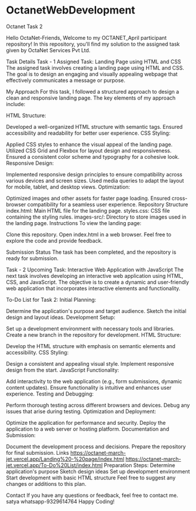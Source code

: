 # OctanetWebDevelopment
Octanet Task 2

Hello OctaNet-Friends,
Welcome to my OCTANET_April participant repository! In this repository, you'll find my solution to the assigned task given by OctaNet Services Pvt Ltd.

Task Details
Task - 1
Assigned Task: Landing Page using HTML and CSS
The assigned task involves creating a landing page using HTML and CSS. The goal is to design an engaging and visually appealing webpage that effectively communicates a message or purpose.

My Approach
For this task, I followed a structured approach to design a clean and responsive landing page. The key elements of my approach include:

HTML Structure:

Developed a well-organized HTML structure with semantic tags.
Ensured accessibility and readability for better user experience.
CSS Styling:

Applied CSS styles to enhance the visual appeal of the landing page.
Utilized CSS Grid and Flexbox for layout design and responsiveness.
Ensured a consistent color scheme and typography for a cohesive look.
Responsive Design:

Implemented responsive design principles to ensure compatibility across various devices and screen sizes.
Used media queries to adapt the layout for mobile, tablet, and desktop views.
Optimization:

Optimized images and other assets for faster page loading.
Ensured cross-browser compatibility for a seamless user experience.
Repository Structure
index.html: Main HTML file for the landing page.
styles.css: CSS file containing the styling rules.
images-src/: Directory to store images used in the landing page.
Instructions
To view the landing page:

Clone this repository.
Open index.html in a web browser.
Feel free to explore the code and provide feedback.

Submission Status
The task has been completed, and the repository is ready for submission.

Task - 2
Upcoming Task: Interactive Web Application with JavaScript
The next task involves developing an interactive web application using HTML, CSS, and JavaScript. The objective is to create a dynamic and user-friendly web application that incorporates interactive elements and functionality.

To-Do List for Task 2:
Initial Planning:

Determine the application's purpose and target audience.
Sketch the initial design and layout ideas.
Development Setup:

Set up a development environment with necessary tools and libraries.
Create a new branch in the repository for development.
HTML Structure:

Develop the HTML structure with emphasis on semantic elements and accessibility.
CSS Styling:

Design a consistent and appealing visual style.
Implement responsive design from the start.
JavaScript Functionality:

Add interactivity to the web application (e.g., form submissions, dynamic content updates).
Ensure functionality is intuitive and enhances user experience.
Testing and Debugging:

Perform thorough testing across different browsers and devices.
Debug any issues that arise during testing.
Optimization and Deployment:

Optimize the application for performance and security.
Deploy the application to a web server or hosting platform.
Documentation and Submission:

Document the development process and decisions.
Prepare the repository for final submission.
Links
https://octanet-march-jet.vercel.app/Landing%20-%20page/index.html
https://octanet-march-jet.vercel.app/To-Do%20List/index.html
Preparation Steps:
 Determine application's purpose
 Sketch design ideas
 Set up development environment
 Start development with basic HTML structure
Feel free to suggest any changes or additions to this plan.

Contact
If you have any questions or feedback, feel free to contact me.
satya
whatsapp-9329614764
Happy Coding!
